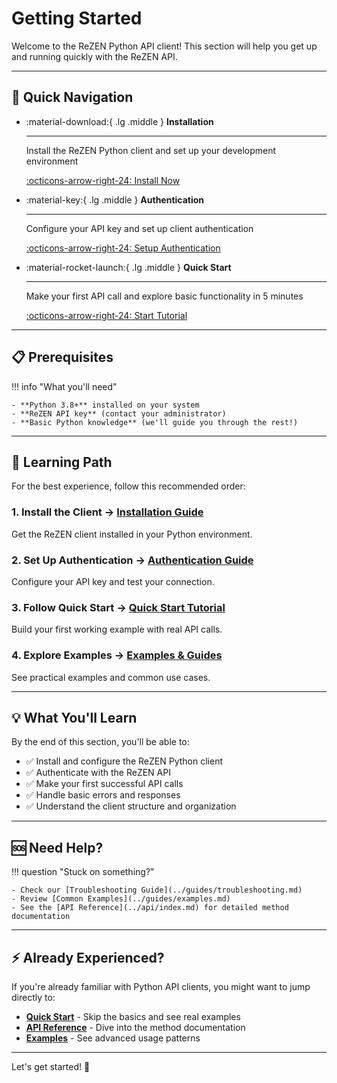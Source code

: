 # Getting Started

Welcome to the ReZEN Python API client! This section will help you get up and running quickly with the ReZEN API.

---

## 🚀 Quick Navigation

<div class="grid cards" markdown>

-   :material-download:{ .lg .middle } **Installation**

    ---

    Install the ReZEN Python client and set up your development environment

    [:octicons-arrow-right-24: Install Now](installation.md)

-   :material-key:{ .lg .middle } **Authentication**

    ---

    Configure your API key and set up client authentication

    [:octicons-arrow-right-24: Setup Authentication](authentication.md)

-   :material-rocket-launch:{ .lg .middle } **Quick Start**

    ---

    Make your first API call and explore basic functionality in 5 minutes

    [:octicons-arrow-right-24: Start Tutorial](quickstart.md)

</div>

---

## 📋 Prerequisites

!!! info "What you'll need"

    - **Python 3.8+** installed on your system
    - **ReZEN API key** (contact your administrator)
    - **Basic Python knowledge** (we'll guide you through the rest!)

---

## 🎯 Learning Path

For the best experience, follow this recommended order:

### 1. **Install the Client** → [Installation Guide](installation.md)
Get the ReZEN client installed in your Python environment.

### 2. **Set Up Authentication** → [Authentication Guide](authentication.md)
Configure your API key and test your connection.

### 3. **Follow Quick Start** → [Quick Start Tutorial](quickstart.md)
Build your first working example with real API calls.

### 4. **Explore Examples** → [Examples & Guides](../guides/examples.md)
See practical examples and common use cases.

---

## 💡 What You'll Learn

By the end of this section, you'll be able to:

- ✅ Install and configure the ReZEN Python client
- ✅ Authenticate with the ReZEN API
- ✅ Make your first successful API calls
- ✅ Handle basic errors and responses
- ✅ Understand the client structure and organization

---

## 🆘 Need Help?

!!! question "Stuck on something?"

    - Check our [Troubleshooting Guide](../guides/troubleshooting.md)
    - Review [Common Examples](../guides/examples.md)
    - See the [API Reference](../api/index.md) for detailed method documentation

---

## ⚡ Already Experienced?

If you're already familiar with Python API clients, you might want to jump directly to:

- **[Quick Start](quickstart.md)** - Skip the basics and see real examples
- **[API Reference](../api/index.md)** - Dive into the method documentation
- **[Examples](../guides/examples.md)** - See advanced usage patterns

---

Let's get started! 🎉
